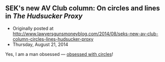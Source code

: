 ## SEK's new AV Club column: On circles and lines in <em>The Hudsucker Proxy</em>

 * Originally posted at http://www.lawyersgunsmoneyblog.com/2014/08/seks-new-av-club-column-circles-lines-hudsucker-proxy
 * Thursday, August 21, 2014

Yes, I am a man obsessed — [obsessed with circles](http://www.avclub.com/article/circles-versus-lines-and-art-misdirection-hudsucke-208276)!